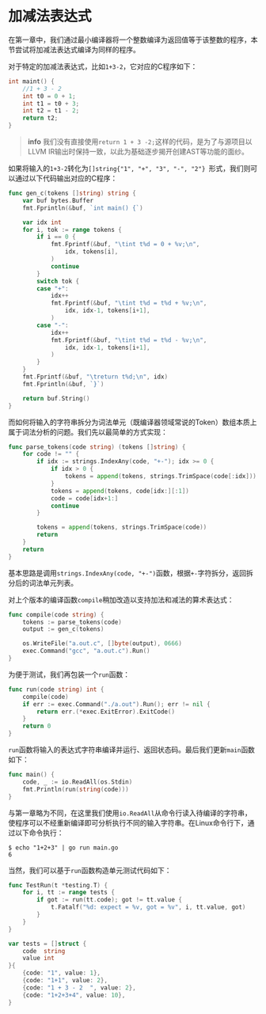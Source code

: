 # 加减法表达式

在第一章中，我们通过最小编译器将一个整数编译为返回值等于该整数的程序，本节尝试将加减法表达式编译为同样的程序。

对于特定的加减法表达式，比如`1+3-2`，它对应的C程序如下：

```c
int maint() {
    //1 + 3 - 2
    int t0 = 0 + 1;
    int t1 = t0 + 3;
    int t2 = t1 - 2;
    return t2;
}
```

> **info** 我们没有直接使用`return 1 + 3 -2;`这样的代码，是为了与源项目以LLVM IR输出时保持一致，以此为基础逐步揭开创建AST等功能的面纱。

如果将输入的`1+3-2`转化为`[]string{"1", "+", "3", "-", "2"} `形式，我们则可以通过以下代码输出对应的C程序：

```go
func gen_c(tokens []string) string {
	var buf bytes.Buffer
	fmt.Fprintln(&buf, `int main() {`)

	var idx int
	for i, tok := range tokens {
		if i == 0 {
			fmt.Fprintf(&buf, "\tint t%d = 0 + %v;\n",
				idx, tokens[i],
			)
			continue
		}
		switch tok {
		case "+":
			idx++
			fmt.Fprintf(&buf, "\tint t%d = t%d + %v;\n",
				idx, idx-1, tokens[i+1],
			)
		case "-":
			idx++
			fmt.Fprintf(&buf, "\tint t%d = t%d - %v;\n",
				idx, idx-1, tokens[i+1],
			)
		}
	}
	fmt.Fprintf(&buf, "\treturn t%d;\n", idx)
	fmt.Fprintln(&buf, `}`)

	return buf.String()
}
```

而如何将输入的字符串拆分为词法单元（既编译器领域常说的Token）数组本质上属于词法分析的问题。我们先以最简单的方式实现：

```go
func parse_tokens(code string) (tokens []string) {
	for code != "" {
		if idx := strings.IndexAny(code, "+-"); idx >= 0 {
			if idx > 0 {
				tokens = append(tokens, strings.TrimSpace(code[:idx]))
			}
			tokens = append(tokens, code[idx:][:1])
			code = code[idx+1:]
			continue
		}

		tokens = append(tokens, strings.TrimSpace(code))
		return
	}
	return
}
```

基本思路是调用`strings.IndexAny(code, "+-")`函数，根据`+-`字符拆分，返回拆分后的词法单元列表。

对上个版本的编译函数`compile`稍加改造以支持加法和减法的算术表达式：

```go
func compile(code string) {
	tokens := parse_tokens(code)
	output := gen_c(tokens)

	os.WriteFile("a.out.c", []byte(output), 0666)
	exec.Command("gcc", "a.out.c").Run()
}
```

为便于测试，我们再包装一个`run`函数：

```go
func run(code string) int {
	compile(code)
	if err := exec.Command("./a.out").Run(); err != nil {
		return err.(*exec.ExitError).ExitCode()
	}
	return 0
}
```

`run`函数将输入的表达式字符串编译并运行、返回状态码。最后我们更新`main`函数如下：

```go
func main() {
	code, _ := io.ReadAll(os.Stdin)
	fmt.Println(run(string(code)))
}
```

与第一章略为不同，在这里我们使用`io.ReadAll`从命令行读入待编译的字符串，使程序可以不经重新编译即可分析执行不同的输入字符串。在Linux命令行下，通过以下命令执行：

```
$ echo "1+2+3" | go run main.go 
6
```

当然，我们可以基于`run`函数构造单元测试代码如下：

```go
func TestRun(t *testing.T) {
	for i, tt := range tests {
		if got := run(tt.code); got != tt.value {
			t.Fatalf("%d: expect = %v, got = %v", i, tt.value, got)
		}
	}
}

var tests = []struct {
	code  string
	value int
}{
	{code: "1", value: 1},
	{code: "1+1", value: 2},
	{code: "1 + 3 - 2  ", value: 2},
	{code: "1+2+3+4", value: 10},
}
```
